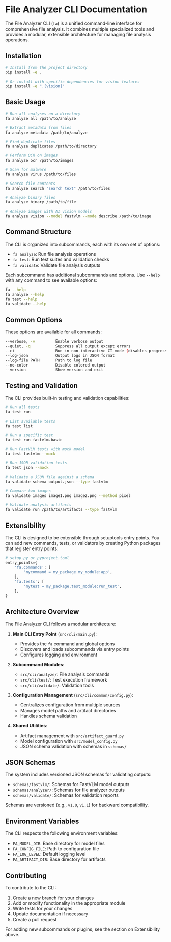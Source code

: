 # File Analyzer CLI Documentation

The File Analyzer CLI (`fa`) is a unified command-line interface for comprehensive file analysis. It combines multiple specialized tools and provides a modular, extensible architecture for managing file analysis operations.

## Installation

```bash
# Install from the project directory
pip install -e .

# Or install with specific dependencies for vision features
pip install -e ".[vision]"
```

## Basic Usage

```bash
# Run all analyses on a directory
fa analyze all /path/to/analyze

# Extract metadata from files
fa analyze metadata /path/to/analyze

# Find duplicate files
fa analyze duplicates /path/to/directory

# Perform OCR on images
fa analyze ocr /path/to/images

# Scan for malware
fa analyze virus /path/to/files

# Search file contents
fa analyze search "search text" /path/to/files

# Analyze binary files
fa analyze binary /path/to/file

# Analyze images with AI vision models
fa analyze vision --model fastvlm --mode describe /path/to/image
```

## Command Structure

The CLI is organized into subcommands, each with its own set of options:

- `fa analyze`: Run file analysis operations
- `fa test`: Run test suites and validation checks
- `fa validate`: Validate file analysis outputs

Each subcommand has additional subcommands and options. Use `--help` with any command to see available options:

```bash
fa --help
fa analyze --help
fa test --help
fa validate --help
```

## Common Options

These options are available for all commands:

```bash
--verbose, -v         Enable verbose output
--quiet, -q           Suppress all output except errors
--ci                  Run in non-interactive CI mode (disables progress bars)
--log-json            Output logs in JSON format
--log-file PATH       Path to log file
--no-color            Disable colored output
--version             Show version and exit
```

## Testing and Validation

The CLI provides built-in testing and validation capabilities:

```bash
# Run all tests
fa test run

# List available tests
fa test list

# Run a specific test
fa test run fastvlm.basic

# Run FastVLM tests with mock model
fa test fastvlm --mock

# Run JSON validation tests
fa test json --mock

# Validate a JSON file against a schema
fa validate schema output.json --type fastvlm

# Compare two images
fa validate images image1.png image2.png --method pixel

# Validate analysis artifacts
fa validate run /path/to/artifacts --type fastvlm
```

## Extensibility

The CLI is designed to be extensible through setuptools entry points. You can add new commands, tests, or validators by creating Python packages that register entry points:

```python
# setup.py or pyproject.toml
entry_points={
    'fa.commands': [
        'mycommand = my_package.my_module:app',
    ],
    'fa.tests': [
        'mytest = my_package.test_module:run_test',
    ],
}
```

## Architecture Overview

The File Analyzer CLI follows a modular architecture:

1. **Main CLI Entry Point** (`src/cli/main.py`):
   - Provides the `fa` command and global options
   - Discovers and loads subcommands via entry points
   - Configures logging and environment

2. **Subcommand Modules**:
   - `src/cli/analyze/`: File analysis commands
   - `src/cli/test/`: Test execution framework
   - `src/cli/validate/`: Validation tools

3. **Configuration Management** (`src/cli/common/config.py`):
   - Centralizes configuration from multiple sources
   - Manages model paths and artifact directories
   - Handles schema validation

4. **Shared Utilities**:
   - Artifact management with `src/artifact_guard.py`
   - Model configuration with `src/model_config.py`
   - JSON schema validation with schemas in `schemas/`

## JSON Schemas

The system includes versioned JSON schemas for validating outputs:

- `schemas/fastvlm/`: Schemas for FastVLM model outputs
- `schemas/analyzer/`: Schemas for file analyzer outputs
- `schemas/validate/`: Schemas for validation reports

Schemas are versioned (e.g., `v1.0`, `v1.1`) for backward compatibility.

## Environment Variables

The CLI respects the following environment variables:

- `FA_MODEL_DIR`: Base directory for model files
- `FA_CONFIG_FILE`: Path to configuration file
- `FA_LOG_LEVEL`: Default logging level
- `FA_ARTIFACT_DIR`: Base directory for artifacts

## Contributing

To contribute to the CLI:

1. Create a new branch for your changes
2. Add or modify functionality in the appropriate module
3. Write tests for your changes
4. Update documentation if necessary
5. Create a pull request

For adding new subcommands or plugins, see the section on Extensibility above.